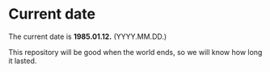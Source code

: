 # Current date

The current date is **1985.01.12.** (YYYY.MM.DD.)

This repository will be good when the world ends, so we will know how long it lasted.